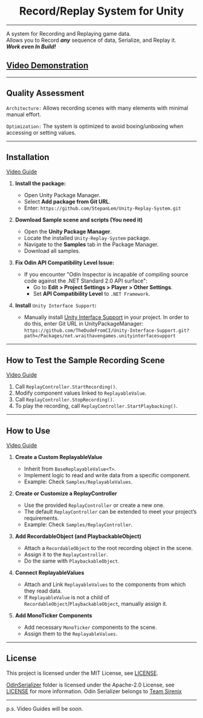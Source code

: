 ﻿<h1 align="center">Record/Replay System for Unity</h1>

---

A system for Recording and Replaying game data.   
Allows you to Record ***any*** sequence of data, Serialize, and Replay it.  
***Work even In Build!***
## [Video Demonstration](https://youtu.be/xvFZjo5PgG0?si=7dqyc8xebr6O7cjw)
---

## Quality Assessment

`Architecture:` Allows recording scenes with many elements with minimal manual effort.

`Optimization:` The system is optimized to avoid boxing/unboxing when accessing or setting values.

---

## Installation

[Video Guide](https://youtu.be/xvFZjo5PgG0?si=7dqyc8xebr6O7cjw)

1. **Install the package:**
   - Open Unity Package Manager.
   - Select **Add package from Git URL**.
   - Enter: `https://github.com/StepanLem/Unity-Replay-System.git`

2. **Download Sample scene and scripts (You need it)**
   - Open the **Unity Package Manager**.  
   - Locate the installed `Unity-Replay-System` package.  
   - Navigate to the **Samples** tab in the Package Manager.  
   - Download all samples.  

3. **Fix Odin API Compatibility Level Issue:**
   - If you encounter "Odin Inspector is incapable of compiling source code against the .NET Standard 2.0 API surface":
     - Go to **Edit > Project Settings > Player > Other Settings**.
     - Set **API Compatibility Level** to `.NET Framework`.

4. **Install** `Unity Interface Support`**:**
   - Manually install [Unity Interface Support](https://github.com/TheDudeFromCI/Unity-Interface-Support?tab=readme-ov-file) in your project. In order to do this, enter Git URL in UnityPackageManager: `https://github.com/TheDudeFromCI/Unity-Interface-Support.git?path=/Packages/net.wraithavengames.unityinterfacesupport`

---

## How to Test the Sample Recording Scene
[Video Guide](https://youtu.be/xvFZjo5PgG0?si=7dqyc8xebr6O7cjw)
1. Call `ReplayController.StartRecording()`.
2. Modify component values linked to `ReplayableValue`.
3. Call `ReplayController.StopRecording()`.
4. To play the recording, call `ReplayController.StartPlaybacking()`.

---

## How to Use
[Video Guide](https://youtu.be/xvFZjo5PgG0?si=7dqyc8xebr6O7cjw)

1. **Create a Custom ReplayableValue**
   - Inherit from `BaseReplayableValue<T>`.
   - Implement logic to read and write data from a specific component.
   - Example: Check `Samples/ReplayableValues`.

2. **Create or Customize a ReplayController**
   - Use the provided `ReplayController` or create a new one.
   - The default `ReplayController` can be extended to meet your project’s requirements.
   - Example: Check `Samples/ReplayController`.

3. **Add RecordableObject (and PlaybackableObject)**
   - Attach a `RecordableObject` to the root recording object in the scene.
   - Assign it to the `ReplayController`.
   - Do the same with `PlaybackableObject`.

4. **Connect ReplayableValues**
   - Attach and Link `ReplayableValues` to the components from which they read data.
   - If `ReplayableValue` is not a child of `RecordableObject`/`PlaybackableObject`, manually assign it.

5. **Add MonoTicker Components**
   - Add necessary `MonoTicker` components to the scene.
   - Assign them to the `ReplayableValues`.

---


## License
This project is licensed under the MIT License, see [LICENSE](https://github.com/StepanLem/Unity-Replay-System/blob/main/LICENSE.md).

[OdinSerializer](https://github.com/StepanLem/Unity-Replay-System/tree/main/OdinSerializer) folder is licensed under the Apache-2.0 License, see [LICENSE](https://github.com/StepanLem/Unity-Replay-System/blob/main/OdinSerializer/LICENSE) for more information. Odin Serializer belongs to [Team Sirenix](https://github.com/TeamSirenix)


---
p.s. Video Guides will be soon.
